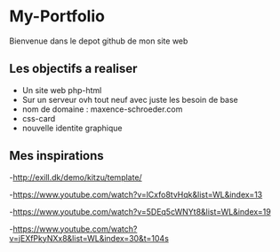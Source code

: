 # My-Portfolio

Bienvenue dans le depot github de mon site web

## Les objectifs a realiser 

- Un site web php-html
- Sur un serveur ovh tout neuf avec juste les besoin de base
- nom de domaine : maxence-schroeder.com
- css-card
- nouvelle identite graphique

## Mes inspirations

-http://exill.dk/demo/kitzu/template/

-https://www.youtube.com/watch?v=lCxfo8tvHqk&list=WL&index=13

-https://www.youtube.com/watch?v=5DEq5cWNYt8&list=WL&index=19

-https://www.youtube.com/watch?v=jEXfPkyNXx8&list=WL&index=30&t=104s

